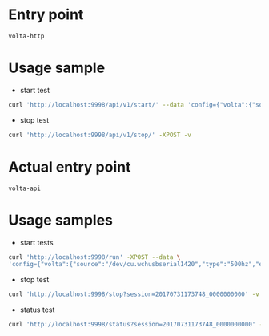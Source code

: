 # Entry point
`volta-http`

# Usage sample
* start test
```bash
curl 'http://localhost:9998/api/v1/start/' --data 'config={"volta":{"source":"/dev/cu.wchusbserial1420","type":"500hz"}}' -v
```
* stop test
```bash
curl 'http://localhost:9998/api/v1/stop/' -XPOST -v
```


# Actual entry point
`volta-api`

# Usage samples
* start tests
```bash
curl 'http://localhost:9998/run' -XPOST --data \
'config={"volta":{"source":"/dev/cu.wchusbserial1420","type":"500hz","enabled":True}, "uploader": {"enabled": True, "task":"LOAD-272"}}' -v
```
* stop test
```bash
curl 'http://localhost:9998/stop?session=20170731173748_0000000000' -v
```
* status test
```bash
curl 'http://localhost:9998/status?session=20170731173748_0000000000' -v
```
